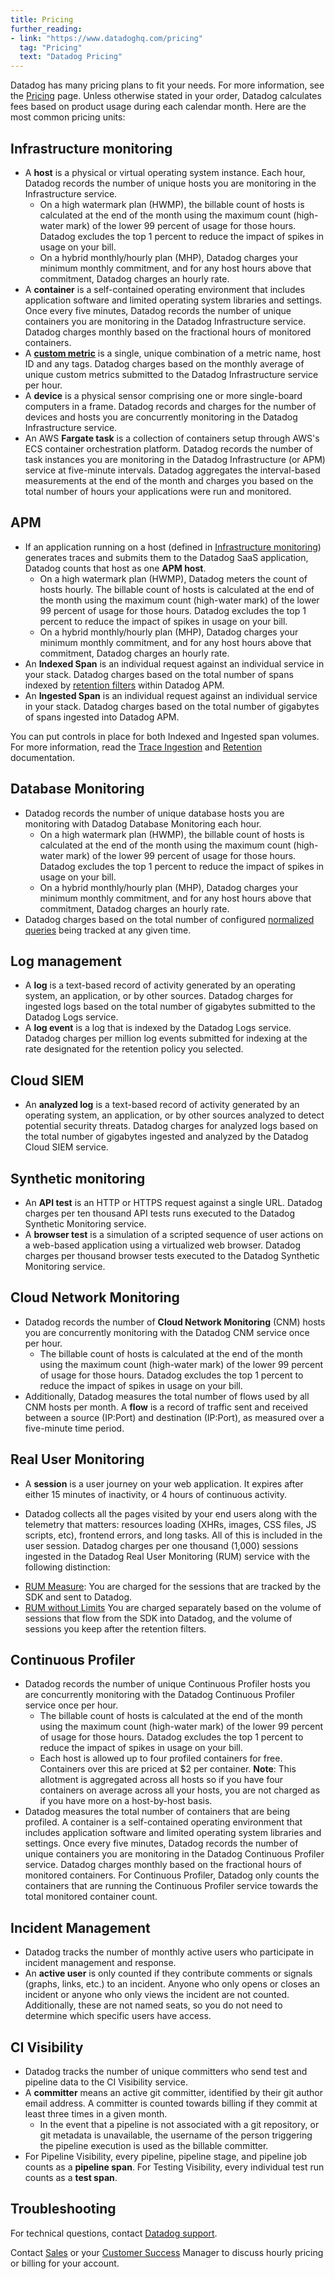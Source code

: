 ```yaml
---
title: Pricing
further_reading:
- link: "https://www.datadoghq.com/pricing"
  tag: "Pricing"
  text: "Datadog Pricing"
---
```


Datadog has many pricing plans to fit your needs. For more information, see the [Pricing][1] page. Unless otherwise stated in your order, Datadog calculates fees based on product usage during each calendar month. Here are the most common pricing units:

## Infrastructure monitoring

* A **host** is a physical or virtual operating system instance. Each hour, Datadog records the number of unique hosts you are monitoring in the Infrastructure service.
  * On a high watermark plan (HWMP), the billable count of hosts is calculated at the end of the month using the maximum count (high-water mark) of the lower 99 percent of usage for those hours. Datadog excludes the top 1 percent to reduce the impact of spikes in usage on your bill.
  * On a hybrid monthly/hourly plan (MHP), Datadog charges your minimum monthly commitment, and for any host hours above that commitment, Datadog charges an hourly rate.
* A **container** is a self-contained operating environment that includes application software and limited operating system libraries and settings. Once every five minutes, Datadog records the number of unique containers you are monitoring in the Datadog Infrastructure service. Datadog charges monthly based on the fractional hours of monitored containers.
* A [**custom metric**][2] is a single, unique combination of a metric name, host ID and any tags. Datadog charges based on the monthly average of unique custom metrics submitted to the Datadog Infrastructure service per hour.
* A **device** is a physical sensor comprising one or more single-board computers in a frame. Datadog records and charges for the number of devices and hosts you are concurrently monitoring in the Datadog Infrastructure service.
* An AWS **Fargate task** is a collection of containers setup through AWS's ECS container orchestration platform. Datadog records the number of task instances you are monitoring in the Datadog Infrastructure (or APM) service at five-minute intervals. Datadog aggregates the interval-based measurements at the end of the month and charges you based on the total number of hours your applications were run and monitored.

## APM

* If an application running on a host (defined in [Infrastructure monitoring](#infrastructure-monitoring)) generates traces and submits them to the Datadog SaaS application, Datadog counts that host as one **APM host**.
  * On a high watermark plan (HWMP), Datadog meters the count of hosts hourly. The billable count of hosts is calculated at the end of the month using the maximum count (high-water mark) of the lower 99 percent of usage for those hours. Datadog excludes the top 1 percent to reduce the impact of spikes in usage on your bill.
  * On a hybrid monthly/hourly plan (MHP), Datadog charges your minimum monthly commitment, and for any host hours above that commitment, Datadog charges an hourly rate.
* An **Indexed Span** is an individual request against an individual service in your stack. Datadog charges based on the total number of spans indexed by [retention filters][3] within Datadog APM.
* An **Ingested Span** is an individual request against an individual service in your stack. Datadog charges based on the total number of gigabytes of spans ingested into Datadog APM.

You can put controls in place for both Indexed and Ingested span volumes. For more information, read the [Trace Ingestion][4] and [Retention][5] documentation.

## Database Monitoring

* Datadog records the number of unique database hosts you are monitoring with Datadog Database Monitoring each hour.
  * On a high watermark plan (HWMP), the billable count of hosts is calculated at the end of the month using the maximum count (high-water mark) of the lower 99 percent of usage for those hours. Datadog excludes the top 1 percent to reduce the impact of spikes in usage on your bill.
  * On a hybrid monthly/hourly plan (MHP), Datadog charges your minimum monthly commitment, and for any host hours above that commitment, Datadog charges an hourly rate.
* Datadog charges based on the total number of configured [normalized queries][6] being tracked at any given time.

## Log management

* A **log** is a text-based record of activity generated by an operating system, an application, or by other sources. Datadog charges for ingested logs based on the total number of gigabytes submitted to the Datadog Logs service.
* A **log event** is a log that is indexed by the Datadog Logs service. Datadog charges per million log events submitted for indexing at the rate designated for the retention policy you selected.

## Cloud SIEM

* An **analyzed log** is a text-based record of activity generated by an operating system, an application, or by other sources analyzed to detect potential security threats. Datadog charges for analyzed logs based on the total number of gigabytes ingested and analyzed by the Datadog Cloud SIEM service.

## Synthetic monitoring

* An **API test** is an HTTP or HTTPS request against a single URL. Datadog charges per ten thousand API tests runs executed to the Datadog Synthetic Monitoring service.
* A **browser test** is a simulation of a scripted sequence of user actions on a web-based application using a virtualized web browser. Datadog charges per thousand browser tests executed to the Datadog Synthetic Monitoring
 service.

## Cloud Network Monitoring

* Datadog records the number of **Cloud Network Monitoring** (CNM) hosts you are concurrently monitoring with the Datadog CNM service once per hour.
  * The billable count of hosts is calculated at the end of the month using the maximum count (high-water mark) of the lower 99 percent of usage for those hours. Datadog excludes the top 1 percent to reduce the impact of spikes in usage on your bill.
* Additionally, Datadog measures the total number of flows used by all CNM hosts per month. A **flow** is a record of traffic sent and received between a source (IP:Port) and destination (IP:Port), as measured over a five-minute time period.

## Real User Monitoring

* A **session** is a user journey on your web application. It expires after either 15 minutes of inactivity, or 4 hours of continuous activity.

* Datadog collects all the pages visited by your end users along with the telemetry that matters: resources loading (XHRs, images, CSS files, JS scripts, etc), frontend errors, and long tasks. All of this is included in the user session. Datadog charges per one thousand (1,000) sessions ingested in the Datadog Real User Monitoring (RUM) service with the following distinction:

- [RUM Measure][10]: You are charged for the sessions that are tracked by the SDK and sent to Datadog.
- [RUM without Limits][10] You are charged separately based on the volume of sessions that flow from the SDK into Datadog, and the volume of sessions you keep after the retention filters.

## Continuous Profiler

* Datadog records the number of unique Continuous Profiler hosts you are concurrently monitoring with the Datadog Continuous Profiler service once per hour.
  * The billable count of hosts is calculated at the end of the month using the maximum count (high-water mark) of the lower 99 percent of usage for those hours. Datadog excludes the top 1 percent to reduce the impact of spikes in usage on your bill.
  * Each host is allowed up to four profiled containers for free. Containers over this are priced at $2 per container.
    **Note**: This allotment is aggregated across all hosts so if you have four containers on average across all your hosts, you are not charged as if you have more on a host-by-host basis.
* Datadog measures the total number of containers that are being profiled. A container is a self-contained operating environment that includes application software and limited operating system libraries and settings. Once every five minutes, Datadog records the number of unique containers you are monitoring in the Datadog Continuous Profiler service. Datadog charges monthly based on the fractional hours of monitored containers. For Continuous Profiler, Datadog only counts the containers that are running the Continuous Profiler service towards the total monitored container count.

## Incident Management

* Datadog tracks the number of monthly active users who participate in incident management and response.
 * An **active user** is only counted if they contribute comments or signals (graphs, links, etc.) to an incident. Anyone who only opens or closes an incident or anyone who only views the incident are not counted. Additionally, these are not named seats, so you do not need to determine which specific users have access.

## CI Visibility

* Datadog tracks the number of unique committers who send test and pipeline data to the CI Visibility service.
* A **committer** means an active git committer, identified by their git author email address. A committer is counted towards billing if they commit at least three times in a given month.
  * In the event that a pipeline is not associated with a git repository, or git metadata is unavailable, the username of the person triggering the pipeline execution is used as the billable committer.
* For Pipeline Visibility, every pipeline, pipeline stage, and pipeline job counts as a **pipeline span**. For Testing Visibility, every individual test run counts as a **test span**.

## Troubleshooting

For technical questions, contact [Datadog support][7].

Contact [Sales][8] or your [Customer Success][9] Manager to discuss hourly pricing or billing for your account.

[1]: https://www.datadoghq.com/pricing
[2]: /metrics/custom_metrics/
[3]: /tracing/trace_pipeline/trace_retention/#retention-filters
[4]: /tracing/trace_pipeline/ingestion_controls/
[5]: /tracing/trace_pipeline/trace_retention/
[6]: /database_monitoring/data_collected/#normalized-queries
[7]: /help/
[8]: mailto:sales@datadoghq.com
[9]: mailto:success@datadoghq.com
[10]: /real_user_monitoring/rum_without_limits/
[11]: https://www.datadoghq.com/pricing/?product=real-user-monitoring#products
